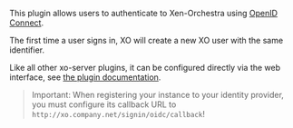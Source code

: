 This plugin allows users to authenticate to Xen-Orchestra using [OpenID Connect](<https://en.wikipedia.org/wiki/OpenID#OpenID_Connect_(OIDC)>).

The first time a user signs in, XO will create a new XO user with the
same identifier.

Like all other xo-server plugins, it can be configured directly via
the web interface, see [the plugin documentation](https://xen-orchestra.com/docs/plugins.html).

> Important: When registering your instance to your identity provider,
> you must configure its callback URL to
> `http://xo.company.net/signin/oidc/callback`!
